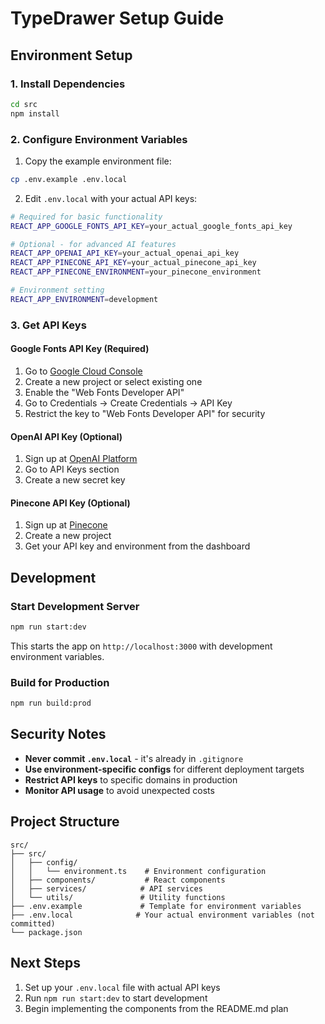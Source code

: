# TypeDrawer Setup Guide

## Environment Setup

### 1. Install Dependencies
```bash
cd src
npm install
```

### 2. Configure Environment Variables

1. Copy the example environment file:
```bash
cp .env.example .env.local
```

2. Edit `.env.local` with your actual API keys:
```bash
# Required for basic functionality
REACT_APP_GOOGLE_FONTS_API_KEY=your_actual_google_fonts_api_key

# Optional - for advanced AI features
REACT_APP_OPENAI_API_KEY=your_actual_openai_api_key
REACT_APP_PINECONE_API_KEY=your_actual_pinecone_api_key
REACT_APP_PINECONE_ENVIRONMENT=your_pinecone_environment

# Environment setting
REACT_APP_ENVIRONMENT=development
```

### 3. Get API Keys

#### Google Fonts API Key (Required)
1. Go to [Google Cloud Console](https://console.cloud.google.com/)
2. Create a new project or select existing one
3. Enable the "Web Fonts Developer API"
4. Go to Credentials → Create Credentials → API Key
5. Restrict the key to "Web Fonts Developer API" for security

#### OpenAI API Key (Optional)
1. Sign up at [OpenAI Platform](https://platform.openai.com/)
2. Go to API Keys section
3. Create a new secret key

#### Pinecone API Key (Optional)
1. Sign up at [Pinecone](https://www.pinecone.io/)
2. Create a new project
3. Get your API key and environment from the dashboard

## Development

### Start Development Server
```bash
npm run start:dev
```
This starts the app on `http://localhost:3000` with development environment variables.

### Build for Production
```bash
npm run build:prod
```

## Security Notes

- **Never commit `.env.local`** - it's already in `.gitignore`
- **Use environment-specific configs** for different deployment targets
- **Restrict API keys** to specific domains in production
- **Monitor API usage** to avoid unexpected costs

## Project Structure

```
src/
├── src/
│   ├── config/
│   │   └── environment.ts    # Environment configuration
│   ├── components/           # React components
│   ├── services/            # API services
│   └── utils/               # Utility functions
├── .env.example             # Template for environment variables
├── .env.local              # Your actual environment variables (not committed)
└── package.json
```

## Next Steps

1. Set up your `.env.local` file with actual API keys
2. Run `npm run start:dev` to start development
3. Begin implementing the components from the README.md plan